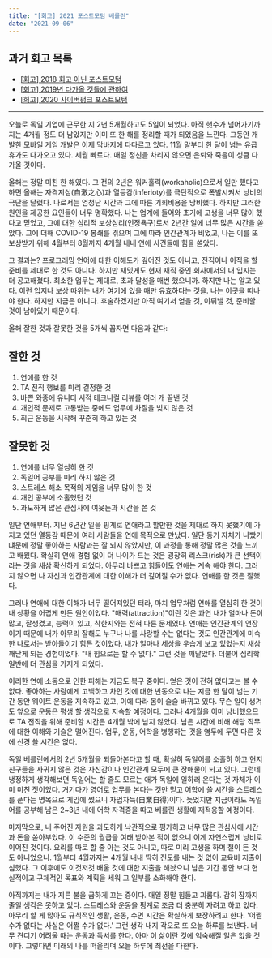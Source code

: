 ```yaml
---
title: "[회고] 2021 포스트모텀 베를린"
date: "2021-09-06"
---
```


## 과거 회고 목록

- [[회고] 2018 회고 아닌 포스트모텀](https://sungkukpark.github.io/2018_postmortem_not_reflection/)
- [[회고] 2019년 다가올 것들에 관하여](https://sungkukpark.github.io/what_is_going_to_happen_in_2019/)
- [[회고] 2020 사이버펑크 포스트모텀](https://sungkukpark.github.io/2020_cyberpunk_postmortem/)

---

오늘로 독일 기업에 근무한 지 2년 5개월하고도 5일이 되었다. 아직 햇수가 넘어가기까지는 4개월 정도 더 남았지만 이미 또 한 해를 정리할 때가 되었음을 느낀다. 그동안 개발한 모바일 게임 개발은 이제 막바지에 다다르고 있다. 11월 말부터 한 달이 넘는 유급 휴가도 다가오고 있다. 세월 빠르다. 매일 정신을 차리지 않으면 은퇴와 죽음이 성큼 다가올 것이다.

올해는 정말 미친 한 해였다. 그 전의 2년은 워커홀릭(workaholic)으로서 일만 했다고 하면 올해는 자격지심(自激之心)과 열등감(inferioty)를 극단적으로 폭발시켜서 낭비의 극단을 달렸다. 나로서는 엄청난 시간과 그에 따른 기회비용을 낭비했다. 하지만 그러한 원인을 제공한 요인들이 너무 명확했다. 나는 업계에 들어와 초기에 고생을 너무 많이 했다고 믿었고, 그에 대한 심리적 보상심리(인정욕구)로서 2년간 일에 너무 많은 시간을 쏟았다. 그에 더해 COVID-19 봉쇄를 겪으며 그에 따라 인간관계가 비었고, 나는 이를 또 보상받기 위해 4월부터 8월까지 4개월 내내 연애 사건들에 힘을 쏟았다.

그 결과는? 프로그래밍 언어에 대한 이해도가 깊어진 것도 아니고, 전직이나 이직을 할 준비를 제대로 한 것도 아니다. 하지만 재밌게도 현재 재직 중인 회사에서의 내 입지는 더 공고해졌다. 최소한 업무는 제대로, 초과 달성을 매번 했으니까. 하지만 나는 알고 있다. 이런 입지나 보상 따위는 내가 여기에 있을 때만 유효하다는 것을. 나는 이곳을 떠나야 한다. 하지만 지금은 아니다. 후술하겠지만 아직 여기서 얻을 것, 이뤄낼 것, 준비할 것이 남아있기 때문이다.

올해 잘한 것과 잘못한 것을 5개씩 꼽자면 다음과 같다:

## 잘한 것

1. 연애를 한 것
2. TA 전직 행보를 미리 결정한 것
3. 바쁜 와중에 유니티 서적 테크니컬 리뷰를 여러 개 끝낸 것
4. 개인적 문제로 고통받는 중에도 업무에 차질을 빚지 않은 것
5. 최근 운동을 시작해 꾸준히 하고 있는 것

## 잘못한 것

1. 연애를 너무 열심히 한 것
2. 독일어 공부를 미리 하지 않은 것
3. 스트레스 해소 목적의 게임을 너무 많이 한 것
4. 개인 공부에 소홀했던 것
5. 과도하게 많은 관심사에 여윳돈과 시간을 쓴 것

일단 연애부터. 지난 6년간 일을 핑계로 연애라고 할만한 것을 제대로 하지 못했기에 가지고 있던 열등감 때문에 여러 사람들을 연애 목적으로 만났다. 일단 동기 자체가 나빴기 떄문에 정말 좋아하는 사람과는 잘 되지 않았지만, 이 과정을 통해 정말 많은 것을 느끼고 배웠다. 확실히 연애 경험 없이 더 나이가 드는 것은 굉장히 리스크(risk)가 큰 선택이라는 것을 새삼 확신하게 되었다. 아무리 바쁘고 힘들어도 연애는 계속 해야 한다. 그러지 않으면 나 자신과 인간관계에 대한 이해가 더 깊어질 수가 없다. 연애를 한 것은 잘했다.

그러나 연애에 대한 이해가 너무 떨어져있던 터라, 마치 업무처럼 연애를 열심히 한 것이 내 상황을 어렵게 만든 원인이었다. "매력(attraction)"이란 것은 과연 내가 얼마나 돈이 많고, 잘생겼고, 능력이 있고, 착한지와는 전혀 다른 문제였다. 연애는 인간관계의 연장이기 때문에 내가 아무리 잘해도 누구나 나를 사랑할 수는 없다는 것도 인간관계에 미숙한 나로서는 받아들이기 힘든 것이었다. 내가 얼마나 세상을 우습게 보고 있었는지 새삼 깨닫게 되는 경험이었다. "내 힘으로는 할 수 없다." 그런 것을 깨달았다. 더불어 심리학 일반에 더 관심을 가지게 되었다.

이러한 연애 소동으로 인한 피해는 지금도 복구 중이다. 얻은 것이 전혀 없다고는 볼 수 없다. 좋아하는 사람에게 고백하고 차인 것에 대한 반동으로 나는 지금 한 달이 넘는 기간 동안 웨이트 운동을 지속하고 있고, 이에 따라 몸이 슬슬 바뀌고 있다. 무슨 일이 생겨도 앞으로 운동은 평생 할 생각으로 지속할 예정이다. 그러나 4개월을 이미 낭비했으므로 TA 전직을 위해 준비할 시간은 4개월 밖에 남지 않았다. 남은 시간에 비해 해당 직무에 대한 이해와 기술은 떨어진다. 업무, 운동, 어학을 병행하는 것을 염두에 두면 다른 것에 신경 쓸 시간은 없다.

독일 베를린에서의 2년 5개월을 되돌아본다고 할 때, 확실히 독일어를 소홀히 하고 현지 친구들을 사귀지 않은 것은 자신감이나 인간관계 모두에 큰 장애물이 되고 있다. 그런데 냉정하게 생각해보면 독일어는 할 줄도 모르는 애가 독일에 일하러 온다는 것 자체가 이미 미친 짓이었다. 거기다가 영어로 업무를 본다는 것만 믿고 어학에 쓸 시간을 스트레스를 푼다는 명목으로 게임에 썼으니 자업자득(自業自得)이다. 늦었지만 지금이라도 독일어를 공부해 남은 2~3년 내에 어학 자격증을 따고 베를린 생활에 재적응할 예정이다.

마지막으로, 내 주어진 자원을 과도하게 낙관적으로 평가하고 너무 많은 관심사에 시간과 돈을 쏟아부었다. 이 수준의 월급을 여태 받아본 적이 없으니 이게 자연스럽게 낭비로 이어진 것이다. 요리를 따로 할 줄 아는 것도 아니고, 따로 미리 고생을 하며 철이 든 것도 아니었으니. 1월부터 4월까지는 4개월 내내 딱히 진도를 내는 것 없이 교육비 지출이 심했다. 그 이후에도 이것저것 배울 것에 대한 지출을 해놨으니 남은 기간 동안 보다 현실적이고 구체적인 목표와 계획을 세워 그 일부를 소화해야 한다.

아직까지는 내가 지른 불을 급하게 끄는 중이다. 매일 정말 힘들고 괴롭다. 감히 잠까지 줄일 생각은 못하고 있다. 스트레스와 운동을 핑계로 조금 더 충분히 자려고 하고 있다. 아무리 할 게 많아도 규칙적인 생활, 운동, 수면 시간은 확실하게 보장하려고 한다. '어쩔 수가 없다는 사실은 어쩔 수가 없다.' 그런 생각 내지 각오로 또 오늘 하루를 보낸다. 너무 견디기 어려울 때는 운동과 독서를 한다. 아마 이 삶이란 것에 익숙해질 일은 없을 것이다. 그렇다면 미래의 나를 떠올리며 오늘 하루에 최선을 다한다.
